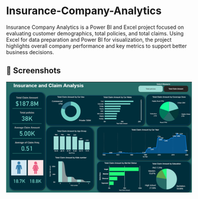 # Insurance-Company-Analytics
Insurance Company Analytics is a Power BI and Excel project focused on evaluating customer demographics, total policies, and total claims. Using Excel for data preparation and Power BI for visualization, the project highlights overall company performance and key metrics to support better business decisions.

## 📸 Screenshots

  ![Insurance Dashboard](InsuranceDashboard.png)
